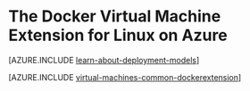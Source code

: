 <properties
	pageTitle="The Docker Virtual Machine Extension for Linux on Azure"
	description="Describes Docker and containers, the Azure Virtual Machines extensions, and points to more resources to create Docker containers from both the Azure CLI and the Azure portal."
	services="virtual-machines-linux"
	documentationCenter=""
	authors="squillace"
	manager="timlt"
	editor="tysonn"/>

<tags
	ms.service="virtual-machines-linux"
	ms.devlang="multiple"
	ms.topic="article"
	ms.tgt_pltfrm="vm-linux"
	ms.workload="infrastructure-services"
	ms.date="10/21/2015"
	ms.author="rasquill"/>

# The Docker Virtual Machine Extension for Linux on Azure

[AZURE.INCLUDE [learn-about-deployment-models](../../includes/learn-about-deployment-models-both-include.md)]

[AZURE.INCLUDE [virtual-machines-common-dockerextension](../../includes/virtual-machines-common-dockerextension.md)]
